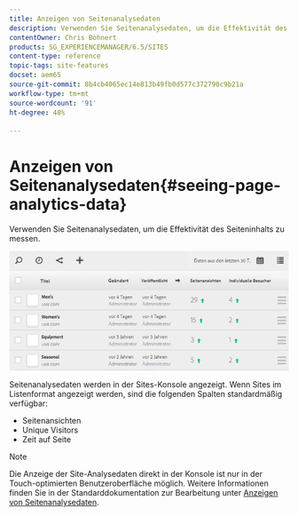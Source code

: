 ```yaml
---
title: Anzeigen von Seitenanalysedaten
description: Verwenden Sie Seitenanalysedaten, um die Effektivität des Seiteninhalts zu messen.
contentOwner: Chris Bohnert
products: SG_EXPERIENCEMANAGER/6.5/SITES
content-type: reference
topic-tags: site-features
docset: aem65
source-git-commit: 8b4cb4065ec14e813b49fb0d577c372790c9b21a
workflow-type: tm+mt
source-wordcount: '91'
ht-degree: 48%

---
```



# Anzeigen von Seitenanalysedaten{#seeing-page-analytics-data}

Verwenden Sie Seitenanalysedaten, um die Effektivität des Seiteninhalts zu messen.

![chlimage_1-80](assets/chlimage_1-80.png)

Seitenanalysedaten werden in der Sites-Konsole angezeigt. Wenn Sites im Listenformat angezeigt werden, sind die folgenden Spalten standardmäßig verfügbar:

* Seitenansichten
* Unique Visitors
* Zeit auf Seite

>[!NOTE]
>
>Die Anzeige der Site-Analysedaten direkt in der Konsole ist nur in der Touch-optimierten Benutzeroberfläche möglich. Weitere Informationen finden Sie in der Standarddokumentation zur Bearbeitung unter [Anzeigen von Seitenanalysedaten](/help/sites-authoring/page-analytics-using.md).
